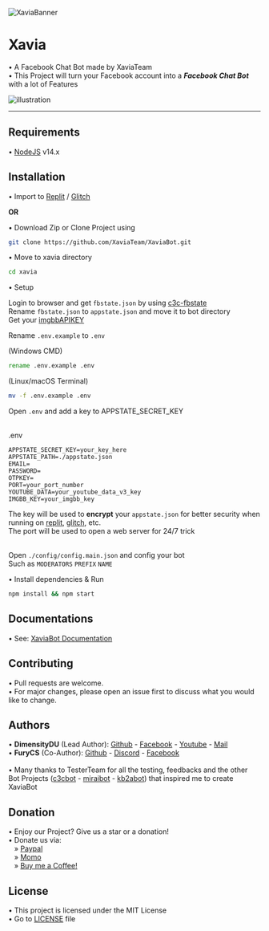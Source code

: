 ![XaviaBanner](https://i.ibb.co/K0ZSt89/XaviaFCB.png)

# Xavia

• A Facebook Chat Bot made by XaviaTeam<br />
• This Project will turn your Facebook account into a ***Facebook Chat Bot*** with a lot of Features

![illustration](https://i.ibb.co/Qfnpq0g/image-2022-07-23-011502426.png)

<hr />

## Requirements

• [NodeJS](https://nodejs.org/en/) v14.x

## Installation

• Import to [Replit](https://replit.com/github/XaviaTeam/XaviaBot) / [Glitch](https://glitch.com/edit/#!/import/github/XaviaTeam/XaviaBot)


__OR__


• Download Zip or Clone Project using

```bash
git clone https://github.com/XaviaTeam/XaviaBot.git
```

• Move to xavia directory

```bash
cd xavia
```


• Setup

 Login to browser and get `fbstate.json` by using [c3c-fbstate](https://github.com/c3cbot/c3c-fbstate) <br />
 Rename `fbstate.json` to `appstate.json` and move it to bot directory<br />
 Get your [imgbbAPIKEY](https://api.imgbb.com/)<br />
 

 Rename `.env.example` to `.env`<br />

 (Windows CMD)
```cmd
rename .env.example .env
```
(Linux/macOS Terminal)
```bash
mv -f .env.example .env
```

 Open `.env` and add a key to APPSTATE_SECRET_KEY<br /><br />

  .env
```
APPSTATE_SECRET_KEY=your_key_here
APPSTATE_PATH=./appstate.json
EMAIL=
PASSWORD=
OTPKEY=
PORT=your_port_number
YOUTUBE_DATA=your_youtube_data_v3_key
IMGBB_KEY=your_imgbb_key
```

 The key will be used to **encrypt** your `appstate.json` for better security when running on [replit](https://replit.com), [glitch](https://glitch.com), etc.<br />
 The port will be used to open a web server for 24/7 trick
<br /><br />

 Open `./config/config.main.json` and config your bot<br />
 Such as `MODERATORS` `PREFIX` `NAME`


• Install dependencies & Run

```bash
npm install && npm start
```
## Documentations
• See: [XaviaBot Documentation](https://github.com/XaviaTeam/XaviaBot/blob/main/DOCS.md)

## Contributing
• Pull requests are welcome.<br/>
• For major changes, please open an issue first to discuss what you would like to change.

## Authors

• **DimensityDU** (Lead Author):
[Github](https://github.com/RFS-ADRENO) -
[Facebook](https://www.facebook.com/Dungto213) -
[Youtube](https://www.youtube.com/channel/UCmL-430tKfEJYJ1rzBOCOjA) -
[Mail](mailto:xaviateam@protonmail.com)<br />
• **FuryCS** (Co-Author):
[Github](https://github.com/FuryCSProducer) -
[Discord](https://discord.gg/TrueSpades) -
[Facebook](https://facebook.com/FuryCSPianist)
<br /><br />
• Many thanks to TesterTeam for all the testing, feedbacks and the other Bot Projects ([c3cbot](https://github.com/c3cbot/legacy-c3cbot) - [miraibot](https://github.com/miraiPr0ject/miraiv2) - [kb2abot](https://github.com/kb2ateam/kb2abot-client)) that inspired me to create XaviaBot

## Donation

• Enjoy our Project? Give us a star or a donation!<br />
• Donate us via:<br />
&nbsp;&nbsp;&nbsp;» [Paypal](https://www.paypal.com/paypalme/dungto213)<br />
&nbsp;&nbsp;&nbsp;» [Momo](https://me.momo.vn/gMIMulsaUqsbf6iAiXt3)<br />
&nbsp;&nbsp;&nbsp;» [Buy me a Coffee!](https://www.buymeacoffee.com/dimensityDU)

## License
• This project is licensed under the MIT License<br />
• Go to [LICENSE](https://github.com/XaviaTeam/XaviaBot/blob/main/LICENSE) file
